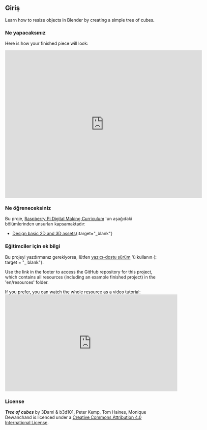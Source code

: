 ## Giriş

Learn how to resize objects in Blender by creating a simple tree of cubes.

### Ne yapacaksınız

Here is how your finished piece will look:

<div class="sketchfab-embed-wrapper">
  <iframe width="640" height="480" src="https://sketchfab.com/models/0e62596168f84ea0a40b4644c4ecc3f2/embed" frameborder="0" allowvr allowfullscreen mozallowfullscreen="true" webkitallowfullscreen="true" onmousewheel=""></iframe>
</div>

### Ne öğreneceksiniz

Bu proje, [Raspberry Pi Digital Making Curriculum](http://rpf.io/curriculum) 'un aşağıdaki bölümlerinden unsurları kapsamaktadır:

+ [Design basic 2D and 3D assets](https://curriculum.raspberrypi.org/design/creator/){:target="_blank"}

### Eğitimciler için ek bilgi

Bu projeyi yazdırmanız gerekiyorsa, lütfen [yazıcı-dostu sürüm](https://projects.raspberrypi.org/en/projects/blender-tree-of-cubes/print) 'ü kullanın {: target = "_ blank"}.

Use the link in the footer to access the GitHub repository for this project, which contains all resources (including an example finished project) in the 'en/resources' folder.

If you prefer, you can watch the whole resource as a video tutorial: <iframe width="560" height="315" src="https://www.youtube.com/embed/Urh8iActMqA?rel=0" frameborder="0" allowfullscreen mark="crwd-mark"></iframe> 

### License

***Tree of cubes*** by 3Dami & b3d101, Peter Kemp, Tom Haines, Monique Dewanchand is licenced under a [Creative Commons Attribution 4.0 International License](http://creativecommons.org/licenses/by-sa/4.0/).